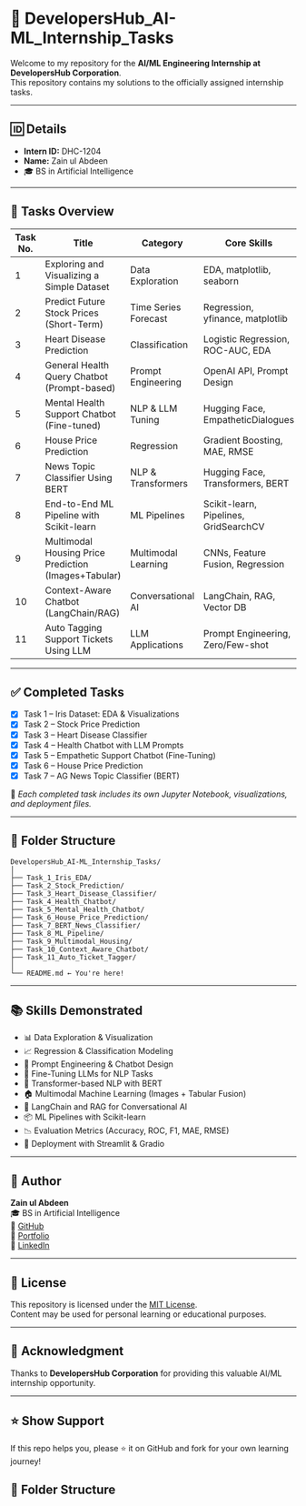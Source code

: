 # 🚀 DevelopersHub_AI-ML_Internship_Tasks

Welcome to my repository for the **AI/ML Engineering Internship at DevelopersHub Corporation**.  
This repository contains my solutions to the officially assigned internship tasks.  

---

## 🆔 Details
- **Intern ID:** DHC-1204  
- **Name:** Zain ul Abdeen  
- 🎓 BS in Artificial Intelligence  

---

## 📁 Tasks Overview

| Task No. | Title                                                | Category                 | Core Skills |
|----------|------------------------------------------------------|--------------------------|-------------|
| 1        | Exploring and Visualizing a Simple Dataset           | Data Exploration         | EDA, matplotlib, seaborn |
| 2        | Predict Future Stock Prices (Short-Term)             | Time Series Forecast     | Regression, yfinance, matplotlib |
| 3        | Heart Disease Prediction                             | Classification           | Logistic Regression, ROC-AUC, EDA |
| 4        | General Health Query Chatbot (Prompt-based)          | Prompt Engineering       | OpenAI API, Prompt Design |
| 5        | Mental Health Support Chatbot (Fine-tuned)           | NLP & LLM Tuning         | Hugging Face, EmpatheticDialogues |
| 6        | House Price Prediction                               | Regression               | Gradient Boosting, MAE, RMSE |
| 7        | News Topic Classifier Using BERT                     | NLP & Transformers       | Hugging Face, Transformers, BERT |
| 8        | End-to-End ML Pipeline with Scikit-learn             | ML Pipelines             | Scikit-learn, Pipelines, GridSearchCV |
| 9        | Multimodal Housing Price Prediction (Images+Tabular) | Multimodal Learning      | CNNs, Feature Fusion, Regression |
| 10       | Context-Aware Chatbot (LangChain/RAG)                | Conversational AI        | LangChain, RAG, Vector DB |
| 11       | Auto Tagging Support Tickets Using LLM               | LLM Applications         | Prompt Engineering, Zero/Few-shot |

---

## ✅ Completed Tasks

- [x] Task 1 – Iris Dataset: EDA & Visualizations  
- [x] Task 2 – Stock Price Prediction  
- [x] Task 3 – Heart Disease Classifier  
- [x] Task 4 – Health Chatbot with LLM Prompts  
- [x] Task 5 – Empathetic Support Chatbot (Fine-Tuning)  
- [x] Task 6 – House Price Prediction  
- [x] Task 7 – AG News Topic Classifier (BERT)  

📌 *Each completed task includes its own Jupyter Notebook, visualizations, and deployment files.*  

---
## 📂 Folder Structure
```
DevelopersHub_AI-ML_Internship_Tasks/
│
├── Task_1_Iris_EDA/
├── Task_2_Stock_Prediction/
├── Task_3_Heart_Disease_Classifier/
├── Task_4_Health_Chatbot/
├── Task_5_Mental_Health_Chatbot/
├── Task_6_House_Price_Prediction/
├── Task_7_BERT_News_Classifier/
├── Task_8_ML_Pipeline/
├── Task_9_Multimodal_Housing/
├── Task_10_Context_Aware_Chatbot/
├── Task_11_Auto_Ticket_Tagger/
│
└── README.md ← You're here!
```

---

## 📚 Skills Demonstrated

- 📊 Data Exploration & Visualization  
- 📈 Regression & Classification Modeling  
- 🤖 Prompt Engineering & Chatbot Design  
- 🧠 Fine-Tuning LLMs for NLP Tasks  
- 📰 Transformer-based NLP with BERT  
- 🏠 Multimodal Machine Learning (Images + Tabular Fusion)  
- 🔗 LangChain and RAG for Conversational AI  
- 📦 ML Pipelines with Scikit-learn  
- 📉 Evaluation Metrics (Accuracy, ROC, F1, MAE, RMSE)  
- 🚀 Deployment with Streamlit & Gradio  

---


## 🧠 Author

**Zain ul Abdeen**  
🎓 BS in Artificial Intelligence  
🔗 [GitHub](https://github.com/Zain-ul-abdeen-773)  
🔗 [Portfolio](https://zain-ul-abdeen-773.netlify.app/)  
🔗 [LinkedIn](http://www.linkedin.com/in/zain-ul-abdeen-48aa72318)

---

## 📜 License

This repository is licensed under the [MIT License](LICENSE).  
Content may be used for personal learning or educational purposes.  

---

## 🙌 Acknowledgment

Thanks to **DevelopersHub Corporation** for providing this valuable AI/ML internship opportunity.  

---

## ⭐️ Show Support

If this repo helps you, please ⭐️ it on GitHub and fork for your own learning journey!


## 📂 Folder Structure

